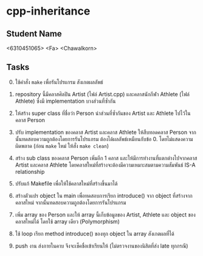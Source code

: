 # cpp-inheritance

## Student Name

\<6310451065> \<Fa> \<Chawalkorn>

## Tasks

0. ใช้คำสั่ง `make` เพื่อรันโปรแกรม สังเกตผลลัพธ์

1. repository นี้มีคลาสศิลปิน Artist (ไฟล์ Artist.cpp) และคลาสนักกีฬา Athlete (ไฟล์ Athlete) ซึ่งมี implementation บางส่วนที่ซ้ำกัน

2. ให้สร้าง super class ที่ชื่อว่า Person นำส่วนที่ซ้ำกันของ Artist และ Athlete ไปไว้ในคลาส Person

3. ปรับ implementation ของคลาส Artist และคลาส Athlete ให้สืบทอดคลาส Person จากนั้นทดสอบความถูกต้องโดยการรันโปรแกรม ต้องได้ผลลัพธ์เหมือนกับข้อ 0. โดยไม่แสดงความผิดพลาด (ก่อน `make` ใหม่ ให้สั่ง `make clean`)

4. สร้าง sub class ของคลาส Person เพิ่มอีก 1 คลาส และให้มีการทำงานที่แตกต่างไปจากคลาส Artist และคลาส Athlete โดยคลาสใหม่ที่สร้างจะต้องมีความเหมาะสมตามความสัมพันธ์ IS-A relationship

5. ปรับแก้ Makefile เพื่อให้ใช้คลาสใหม่ที่สร้างขึ้นมาได้

6. สร้างตัวแปร object ใน main เพื่อทดสอบการเรียก introduce() จาก object ที่สร้างจากคลาสใหม่ จากนั้นทดสอบความถูกต้องโดยการรันโปรแกรม

7. เพิ่ม array ของ Person และให้ array นี้เก็บข้อมูลของ Artist, Athlete และ object ของคลาสใหม่ได้ โดยใช้ array เดียว (Polymorphism)

8. ใช้ loop เรียก method introduce() ของทุก object ใน array สังเกตผลที่ได้

9. push งาน ส่งภายในคาบ จึงจะเช็คชื่อเข้าเรียนให้ (ไม่ตรวจงานของนิสิตที่ส่ง late ทุกกรณี)
